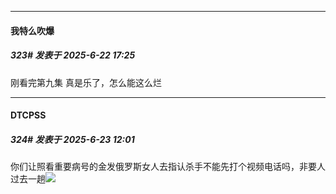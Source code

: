 ﻿
*****

####  我特么吹爆  
##### 323#       发表于 2025-6-22 17:25

刚看完第九集
真是乐了，怎么能这么烂


*****

####  DTCPSS  
##### 324#       发表于 2025-6-23 12:01

你们让照看重要病号的金发俄罗斯女人去指认杀手不能先打个视频电话吗，非要人过去一趟<img src="https://static.stage1st.com/image/smiley/face2017/004.gif" referrerpolicy="no-referrer">

